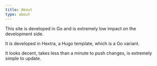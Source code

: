```yaml
---
title: About
type: about
---
```


This site is developed in Go and is extremely low impact on the development side.

It is developed in Hextra, a Hugo template, which is a Go variant. 

It looks decent, takes less than a minute to push changes, is extremely simple to update.